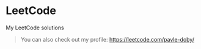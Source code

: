 # LeetCode 

My LeetCode solutions

> You can also check out my profile: https://leetcode.com/pavle-doby/
